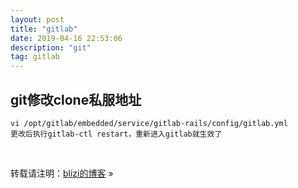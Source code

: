 ```yaml
---
layout: post
title: "gitlab"
date: 2019-04-16 22:53:06 
description: "git"
tag: gitlab
---
```


## git修改clone私服地址

```
vi /opt/gitlab/embedded/service/gitlab-rails/config/gitlab.yml
更改后执行gitlab-ctl restart，重新进入gitlab就生效了
```













<br>

转载请注明：[blizi的博客](blizi.club) » 
